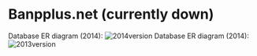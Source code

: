 # Banpplus.net (currently down)
Database ER diagram (2014):
![2014version](https://cloud.githubusercontent.com/assets/21079726/23884304/fe6f7098-08bf-11e7-9dd0-73b229d75e01.png)
Database ER diagram (2014):
![2013version](https://cloud.githubusercontent.com/assets/21079726/23885101/419070f2-08c5-11e7-906a-8240ed179b99.png)
